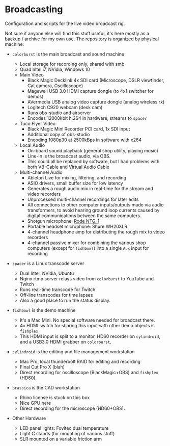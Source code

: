 # Broadcasting
Configuration and scripts for the live video broadcast rig.

Not sure if anyone else will find this stuff useful, it's here mostly as a backup / archive for my own use. The repository is organized by physical machine:

* `colorburst` is the main broadcast and sound machine
	* Local storage for recording only, shared with smb
	* Quad Intel i7, NVidia, Windows 10
	* Main Video
		* Black Magic Decklink 4x SDI card (Microscope, DSLR viewfinder, Cat camera, Oscilloscope)
		* Magewell USB 3.0 HDMI capture dongle (to 4x1 switcher for demos)
		* AVermedia USB analog video capture dongle (analog wireless rx)
		* Logitech C920 webcam (desk cam)
		* Runs obs-studio and airserver
		* Encodes 12000kbit h.264 in hardware, streams to `spacer`
	* Tuco Flyer Video
		* Black Magic Mini Recorder PCI card, 1x SDI input
		* Additional copy of obs-studio
		* Encoding 1080p30 at 2500kBps in software with x264
	* Local Audio
		* On-board sound playback (general shop utility, playing music)
		* Line-In is the broadcast audio, via OBS.
		* This could all be replaced by software, but I had problems with both VB-Cable and Virtual Audio Cable
	* Multi-channel Audio
		* Ableton Live for mixing, filtering, and recording
		* ASIO drivers, small buffer size for low latency
		* Generates a rough audio mix in real-time for the stream and video recorders
		* Unprocessed multi-channel recordings for later edits
		* All connections to other computer inputs/outputs made via audio transformers, to avoid hearing ground loop currents caused by digital communications between the same computers.
		* Shotgun microphone: [Rode NTG-1](http://www.rode.com/microphones/ntg-1)
		* Portable headset microphone: Shure WH20XLR
		* 4-channel headphone amp for distributing the rough mix to video recorders
		* 4-channel passive mixer for combining the various shop computers (except for `fishbowl`) into a single `Aux` input for recording

* `spacer` is a Linux transcode server
	* Dual Intel, NVidia, Ubuntu
	* Nginx rtmp server relays video from `colorburst` to YouTube and Twitch
	* Runs real-time transcode for Twitch
	* Off-line transcodes for time lapses
	* Also a good place to run the status display.

* `fishbowl` is the demo machine
   * It's a Mac Mini. No special software needed for broadcast there.
   * 4x HDMI switch for sharing this input with other demo objects is `fishplex`.
   * This HDMI input is split to a monitor, HD60 recorder on `cylindroid`, and a USB3.0 HDMI grabber on `colorburst`.

* `cylindroid` is the editing and file management workstation
	* Mac Pro, local thunderbolt RAID for editing and recording
	* Final Cut Pro X (blah)
	* Direct recording for oscilloscope (BlackMagic+OBS) and `fishplex` (HD60).

* `brassica` is the CAD workstation
   * Rhino license is stuck on this box
   * Nice GPU here
   * Direct recording for the microscope (HD60+OBS).
   
* Other Hardware
	* LED panel lights: Fovitec dual temperature
	* Light C stands (for mounting of various stuff)
	* SLR mounted on a variable friction arm
